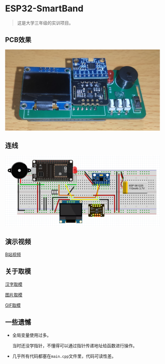 # ESP32-SmartBand
> 这是大学三年级的实训项目。
>
## PCB效果

![](Hardware/PCB.jpg)
## 连线

![](Hardware/Connection.png)

## 演示视频

[B站视频](https://www.bilibili.com/video/BV1it4y1s7AY?spm_id_from=333.999.0.0)

## 关于取模

[汉字取模](https://www.23bei.com/tool/965.html)

[图片取模](https://javl.github.io/image2cpp/)

[GIF取模](https://www.arduino.cn/thread-104936-1-1.html)

## 一些遗憾

+ 全局变量使用过多。

  当时还没学指针，不懂得可以通过指针传递地址给函数进行操作。

+ 几乎所有代码都塞在`main.cpp`文件里，代码可读性差。